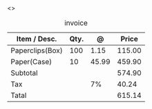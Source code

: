 <html>
    <head>
        <>
    </head>
    <body>
        <table>
            <caption>invoice</caption>
            <thead>
                <th>Item / Desc.</th>
                <th>Qty.</th>
                <th>@</th>
                <th>Price</th>
            </thead>
            <tbody>
                <tr>
                    <td>Paperclips(Box)</td>
                    <td>100</td>
                    <td>1.15</td>
                    <td>115.00</td>
                </tr>
                <tr>
                    <td>Paper(Case)</td>
                    <td>10</td>
                    <td>45.99</td>
                    <td>459.90</td>
                </tr>
                <tr>
                    <td colspan="3">Subtotal</td>
                    <td>574.90</td>
                </tr>
                <tr>
                    <td colspan="2">Tax</td>
                    <td>7%</td>
                    <td>40.24</td>
                </tr>
                <tr>
                    <td colspan="3">Tatal</td>
                    <td>615.14</td>
                </tr>
            </tbody>
        </table>
    </body>
</html>
